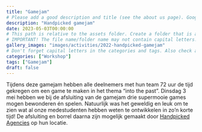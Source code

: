 ```yaml
---
title: "Gamejam"
# Please add a good description and title (see the about us page). Google uses it to recommend the website
description: "Handpicked gamejam"
date: 2023-05-03T00:00:00
# This path is relative to the assets folder. Create a folder that is assets/images/activities/file-name
# IMPORTANT! The file name/folder name may not contain capital letters!
gallery_images: "images/activities/2022-handpicked-gamejam"
# Don't forget capital letters in the categories and tags. Also check all categories and tags by loading the activities page and looking at the list.
categories: ["Workshop"]
tags: ["Gamejam"]
draft: false
---
```


Tijdens deze gamejam hebben alle deelnemers met hun team 72 uur de tijd gekregen om een game te maken in het thema “into the past”. Dinsdag 3 mei hebben we bij de afsluiting van de gamejam drie supermooie games mogen bewonderen én spelen. Natuurlijk was het geweldig en leuk om te zien wat al onze medestudenten hebben weten te ontwikkelen in zo’n korte tijd! De afsluiting en borrel daarna zijn mogelijk gemaakt door [Handpicked Agencies](https://www.handpickedagencies.com/) op hun locatie.